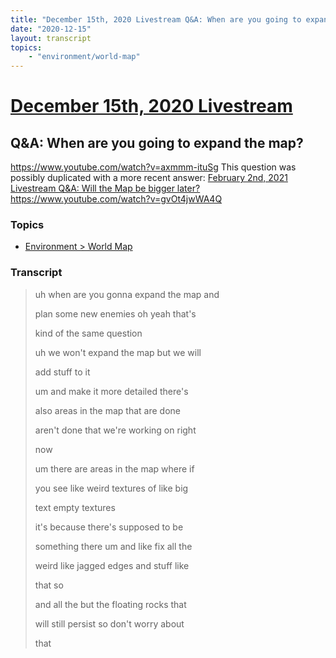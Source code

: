 ```yaml
---
title: "December 15th, 2020 Livestream Q&A: When are you going to expand the map?"
date: "2020-12-15"
layout: transcript
topics:
    - "environment/world-map"
---
```

# [December 15th, 2020 Livestream](../2020-12-15.md)
## Q&A: When are you going to expand the map?
https://www.youtube.com/watch?v=axmmm-ituSg
This question was possibly duplicated with a more recent answer: [February 2nd, 2021 Livestream Q&A: Will the Map be bigger later?](./yt-gvOt4jwWA4Q.md) https://www.youtube.com/watch?v=gvOt4jwWA4Q


### Topics
* [Environment > World Map](../topics/environment/world-map.md)

### Transcript

> uh when are you gonna expand the map and
>
> plan some new enemies oh yeah that's
>
> kind of the same question
>
> uh we won't expand the map but we will
>
> add stuff to it
>
> um and make it more detailed there's
>
> also areas in the map that are done
>
> aren't done that we're working on right
>
> now
>
> um there are areas in the map where if
>
> you see like weird textures of like big
>
> text empty textures
>
> it's because there's supposed to be
>
> something there um and like fix all the
>
> weird like jagged edges and stuff like
>
> that so
>
> and all the but the floating rocks that
>
> will still persist so don't worry about
>
> that

